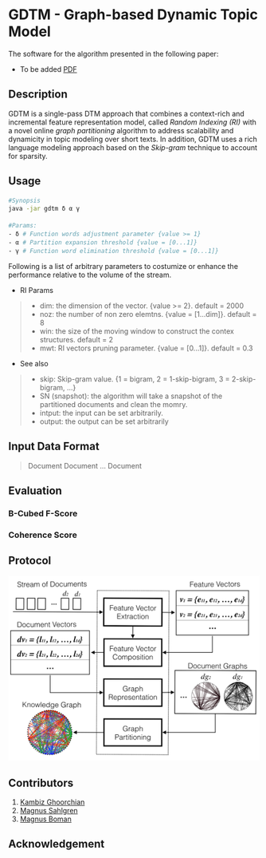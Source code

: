 # GDTM - Graph-based Dynamic Topic Model

The software for the algorithm presented in the following paper:
 - To be added [PDF](https://www.kth.se/profile/ghoorian)

## Description
GDTM is a single-pass DTM approach that combines a context-rich and incremental feature representation model, called *Random Indexing (RI)* with a novel online *graph partitioning* algorithm to address scalability and dynamicity in topic modeling over short texts. In addition, GDTM uses a rich language modeling approach based on the *Skip-gram* technique to account for sparsity.

## Usage

``` bash
#Synopsis
java -jar gdtm δ α γ

#Params:
- δ # Function words adjustment parameter {value >= 1}
- α # Partition expansion threshold {value = [0...1]}
- γ # Function word elimination threshold {value = [0...1]}
```

Following is a list of arbitrary parameters to costumize or enhance the performance relative to the volume of the stream.

* RI Params
> + dim: the dimension of the vector. {value >= 2}. default = 2000
> + noz: the number of non zero elemtns. {value = [1...dim]}. default = 8
> + win: the size of the moving window to construct the contex structures. default = 2 
> + mwt: RI vectors pruning parameter. {value = [0...1]}. default = 0.3

* See also
> - skip: Skip-gram value. {1 = bigram, 2 = 1-skip-bigram, 3 = 2-skip-bigram, ...}
> - SN (snapshot): the algorithm will take a snapshot of the partitioned documents and clean the momry.
> - intput: the input can be set arbitrarily.
> - output: the output can be set arbitrarily

## Input Data Format
> Document
> Document
> ...
> Document


## Evaluation
### B-Cubed F-Score

### Coherence Score


## Protocol
![alt text](https://github.com/kambizG/gdtm/blob/master/img/protocol.png "The protocol of the algorithm.")

## Contributors
1. [Kambiz Ghoorchian](https://www.kth.se/profile/ghoorian)
2. [Magnus Sahlgren](https://www.sics.se/people/magnus-sahlgren)
3. [Magnus Boman](https://www.kth.se/profile/mab)

## Acknowledgement
